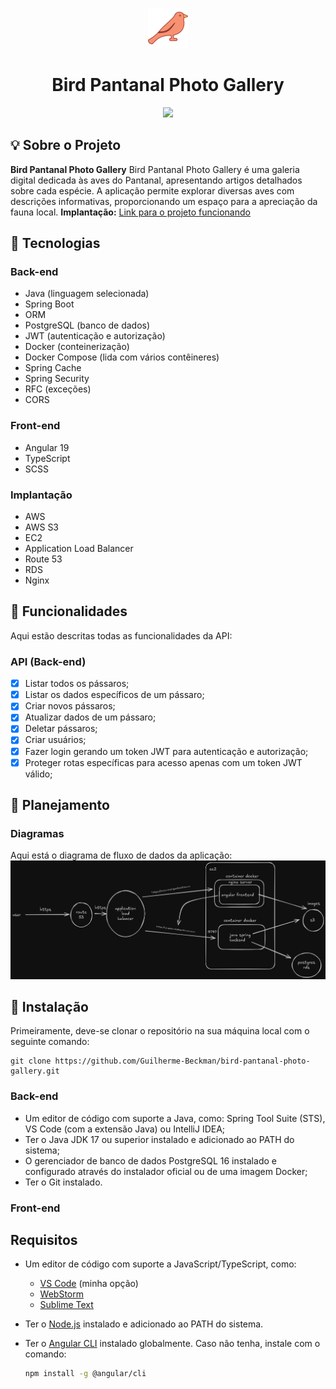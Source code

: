 <p align="center">
        <img src="https://raw.githubusercontent.com/Guilherme-Beckman/bird-pantanal-photo-gallery/main/frontend/bird-pantanal-photo-gallery/public/favicon.ico" />
        <h1 align="center">Bird Pantanal Photo Gallery</h1>
</p>

<p align="center">
        <a aria-label="Portfólio - Guilherme Beckman" href="https://github.com/Guilherme-Beckman"><img src="https://img.shields.io/badge/Portf%C3%B3lio-Guilherme%20Beckman-931ad9" /></a> 
</p>

## :bulb: Sobre o Projeto

**Bird Pantanal Photo Gallery** Bird Pantanal Photo Gallery é uma galeria digital dedicada às aves do Pantanal, apresentando artigos detalhados sobre cada espécie. A aplicação permite explorar diversas aves com descrições informativas, proporcionando um espaço para a apreciação da fauna local.
**Implantação:** [Link para o projeto funcionando](https://passarosdopantanal.com.br/)

## :wrench: Tecnologias

### Back-end

- Java (linguagem selecionada)
- Spring Boot 
- ORM 
- PostgreSQL (banco de dados)
- JWT (autenticação e autorização)
- Docker (conteinerização)
- Docker Compose (lida com vários contêineres)
- Spring Cache
- Spring Security
- RFC (exceções)
- CORS

### Front-end

- Angular 19
- TypeScript
- SCSS

### Implantação
- AWS
- AWS S3
- EC2
- Application Load Balancer
- Route 53
- RDS
- Nginx

## :scroll: Funcionalidades

Aqui estão descritas todas as funcionalidades da API:

### API (Back-end)

- [x] Listar todos os pássaros;
- [x] Listar os dados específicos de um pássaro;
- [x] Criar novos pássaros;
- [x] Atualizar dados de um pássaro;
- [x] Deletar pássaros;
- [x] Criar usuários;
- [x] Fazer login gerando um token JWT para autenticação e autorização;
- [x] Proteger rotas específicas para acesso apenas com um token JWT válido;

## :book: Planejamento

### Diagramas

Aqui está o diagrama de fluxo de dados da aplicação:
  <img src="https://raw.githubusercontent.com/Guilherme-Beckman/bird-pantanal-photo-gallery/main/fluxogram.png" />

  ## :floppy_disk: Instalação
  
Primeiramente, deve-se clonar o repositório na sua máquina local com o seguinte comando:

```
git clone https://github.com/Guilherme-Beckman/bird-pantanal-photo-gallery.git
```
### Back-end

- Um editor de código com suporte a Java, como: Spring Tool Suite (STS), VS Code (com a extensão Java) ou IntelliJ IDEA;
- Ter o Java JDK 17 ou superior instalado e adicionado ao PATH do sistema;
- O gerenciador de banco de dados PostgreSQL 16 instalado e configurado através do instalador oficial ou de uma imagem Docker;
- Ter o Git instalado.



### Front-end 

## Requisitos

- Um editor de código com suporte a JavaScript/TypeScript, como:
  - [VS Code](https://code.visualstudio.com/) (minha opção)
  - [WebStorm](https://www.jetbrains.com/webstorm/)
  - [Sublime Text](https://www.sublimetext.com/)
- Ter o [Node.js](https://nodejs.org/) instalado e adicionado ao PATH do sistema.
- Ter o [Angular CLI](https://angular.io/cli) instalado globalmente. Caso não tenha, instale com o comando:

  ```bash
  npm install -g @angular/cli
